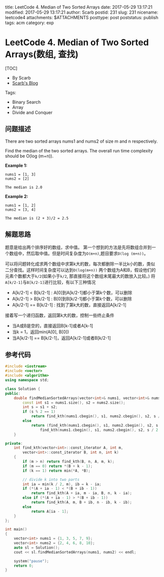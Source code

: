 title: LeetCode 4. Median of Two Sorted Arrays
date: 2017-05-29 13:17:21
modified: 2017-05-29 13:17:21
author: Scarb
postid: 231
slug: 231
nicename: leetcode4
attachments: $ATTACHMENTS
posttype: post
poststatus: publish
tags: acm
category: exp

# LeetCode 4. Median of Two Sorted Arrays(数组, 查找)
[TOC]

- By Scarb
- [Scarb's Blog](http://47.106.131.90/blog/uploads)


Tags:

- Binary Search 
- Array 
- Divide and Conquer


## 问题描述

There are two sorted arrays nums1 and nums2 of size m and n respectively.

Find the median of the two sorted arrays. The overall run time complexity should be O(log (m+n)).

**Example 1:** 
```
nums1 = [1, 3]
nums2 = [2]

The median is 2.0
```

**Example 2:** 
```
nums1 = [1, 2]
nums2 = [3, 4]

The median is (2 + 3)/2 = 2.5
```

## 解题思路
题意是给出两个排序好的数组，求中值。
第一个想到的方法是先将数组合并到一个数组中，然后取中值。但是时间复杂度为`O(m+n)`,题目要求`O(log (m+n))`。

可以将问题转化成求两个数组中求第k大的数，每次都删除一半比k小的数，类似二分查找。这样时间复杂度可以达到`O(log(m+n))`
两个数组为A和B，假设他们的元素个数都大于`k/2`(如果小于`k/2`, 那直接将这个数组末尾最大的数放入比较。)
将`A[k/2-1]`与`B[k/2-1]`进行比较，有以下三种情况

- A[k/2-1] < B[k/2-1] : A[0]到A[k/2-1]都小于第k个数，可以删除
- A[k/2-1] > B[k/2-1] : B[0]到B[k/2-1]都小于第k个数，可以删除
- A[k/2-1] == B[k/2-1] : 找到了第k大的数，直接返回A[k/2-1]

接着写一个递归函数，返回第k大的数，控制一些终止条件
- 当A或B是空的，直接返回B[k-1]或者A[k-1]
- 当k = 1，返回min(A[0], B[0])
- 当A[k/2-1] == B[k/2-1]，返回A[k/2-1]或者B[k/2-1]

## 参考代码
```C++
#include <iostream>
#include <vector>
#include <algorithm>
using namespace std;

class Solution {
public:
	double findMedianSortedArrays(vector<int>& nums1, vector<int>& nums2) {
		const int s1 = nums1.size(), s2 = nums2.size();
		int s = s1 + s2;
		if (s % 2 == 1)
			return find_kth(nums1.cbegin(), s1, nums2.cbegin(), s2, s / 2 + 1);
		else
			return (find_kth(nums1.cbegin(), s1, nums2.cbegin(), s2, s / 2) +
				find_kth(nums1.cbegin(), s1, nums2.cbegin(), s2, s / 2 + 1)) / 2.0;
	}

private:
	int find_kth(vector<int>::const_iterator A, int m, 
		vector<int>::const_iterator B, int n, int k)
	{
		if (m > n) return find_kth(B, n, A, m, k);
		if (m == 0) return *(B + k - 1);
		if (k == 1) return min(*A, *B);

		// divide k into two parts
		int ia = min(k / 2, m), ib = k - ia;
		if (*(A + ia - 1) < *(B + ib - 1))
			return find_kth(A + ia, m - ia, B, n, k - ia);
		else if (*(A + ia - 1) > *(B + ib - 1))
			return find_kth(A, m, B + ib, n - ib, k - ib);
		else
			return A[ia - 1];
	}
};

int main()
{
	vector<int> nums1 = {1, 3, 5, 7, 9};
	vector<int> nums2 = {2, 4, 6, 8, 10};
	auto sl = Solution();
	cout << sl.findMedianSortedArrays(nums1, nums2) << endl;

	system("pause");
	return 0;
}
```